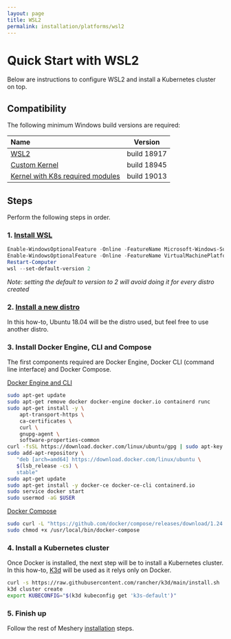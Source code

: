 ```yaml
---
layout: page
title: WSL2
permalink: installation/platforms/wsl2
---
```


# Quick Start with WSL2
Below are instructions to configure WSL2 and install a Kubernetes cluster on top.

## Compatibility
The following minimum Windows build versions are required:

| Name   | Version |
|:------ |:-------:|
| [WSL2](https://docs.microsoft.com/en-us/windows/wsl/release-notes#build-18917) | build 18917 |
| [Custom Kernel](https://docs.microsoft.com/en-us/windows/wsl/release-notes#build-18945) | build 18945 |
| [Kernel with K8s required modules](https://docs.microsoft.com/en-us/windows/wsl/release-notes#build-19013) | build 19013 |

## Steps
Perform the following steps in order.
### 1. [Install WSL](https://docs.microsoft.com/en-us/windows/wsl/wsl2-install)
```Powershell
Enable-WindowsOptionalFeature -Online -FeatureName Microsoft-Windows-Subsystem-Linux
Enable-WindowsOptionalFeature -Online -FeatureName VirtualMachinePlatform
Restart-Computer
wsl --set-default-version 2
```

<i>Note: setting the default to version to 2 will avoid doing it for every distro created</i>

### 2. [Install a new distro](https://docs.microsoft.com/en-us/windows/wsl/install-win10#install-your-linux-distribution-of-choice)
In this how-to, Ubuntu 18.04 will be the distro used, but feel free to use another distro.

### 3. Install Docker Engine, CLI and Compose
The first components required are Docker Engine, Docker CLI (command line interface) and Docker Compose.

[Docker Engine and CLI](https://docs.docker.com/install/linux/docker-ce/ubuntu/)
```bash
sudo apt-get update
sudo apt-get remove docker docker-engine docker.io containerd runc
sudo apt-get install -y \
    apt-transport-https \
    ca-certificates \
    curl \
    gnupg-agent \
    software-properties-common
curl -fsSL https://download.docker.com/linux/ubuntu/gpg | sudo apt-key add -
sudo add-apt-repository \
   "deb [arch=amd64] https://download.docker.com/linux/ubuntu \
   $(lsb_release -cs) \
   stable"
sudo apt-get update
sudo apt-get install -y docker-ce docker-ce-cli containerd.io
sudo service docker start
sudo usermod -aG $USER
```

[Docker Compose](https://docs.docker.com/compose/install/)
```bash
sudo curl -L "https://github.com/docker/compose/releases/download/1.24.1/docker-compose-$(uname -s)-$(uname -m)" -o /usr/local/bin/docker-compose
sudo chmod +x /usr/local/bin/docker-compose
```

### 4. Install a Kubernetes cluster
Once Docker is installed, the next step will be to install a Kubernetes cluster.
In this how-to, [K3d](https://github.com/rancher/k3d) will be used as it relys only on Docker.

```bash
curl -s https://raw.githubusercontent.com/rancher/k3d/main/install.sh | bash
k3d cluster create
export KUBECONFIG="$(k3d kubeconfig get 'k3s-default')"
```

### 5. Finish up

Follow the rest of Meshery [installation](/docs/installation) steps.

